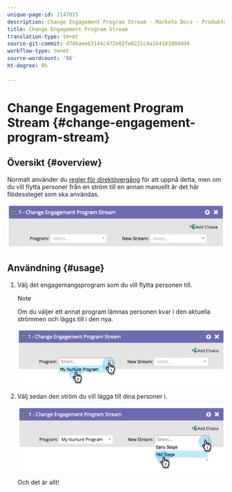 ```yaml
---
unique-page-id: 1147015
description: Change Engagement Program Stream - Marketo Docs - Produktdokumentation
title: Change Engagement Program Stream
translation-type: tm+mt
source-git-commit: d7d6aee63144c472e02fe0221c4a164183d04dd4
workflow-type: tm+mt
source-wordcount: '96'
ht-degree: 0%

---
```



# Change Engagement Program Stream {#change-engagement-program-stream}

## Översikt {#overview}

Normalt använder du [regler för direktövergång](../../../../product-docs/email-marketing/drip-nurturing/engagement-program-streams/transition-people-between-engagement-streams.md) för att uppnå detta, men om du vill flytta personer från en ström till en annan manuellt är det här flödessteget som ska användas.

![](assets/image2014-9-22-14-3a52-3a14.png)

## Användning {#usage}

1. Välj det engagemangsprogram som du vill flytta personen till.

   >[!NOTE]
   >
   >Om du väljer ett annat program lämnas personen kvar i den aktuella strömmen och läggs till i den nya.

   ![](assets/image2014-9-22-14-3a52-3a50.png)

1. Välj sedan den ström du vill lägga till dina personer i.

   ![](assets/image2014-9-22-14-3a52-3a59.png)

   Och det är allt!

